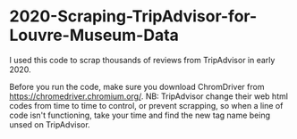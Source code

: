 # 2020-Scraping-TripAdvisor-for-Louvre-Museum-Data

I used this code to scrap thousands of reviews from TripAdvisor in early 2020.

Before you run the code, make sure you download ChromDriver from https://chromedriver.chromium.org/.
NB:
TripAdvisor change their web html codes from time to time to control, or prevent scrapping, so when a line of code isn't functioning, take your time and find the new tag name being unsed on TripAdvisor.

